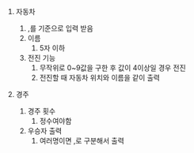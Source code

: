 
1. 자동차
   1. ,를 기준으로 입력 받음
   2. 이름
      1. 5자 이하
   3. 전진 기능
      1. 무작위로 0~9값을 구한 후 값이 4이상일 경우 전진
      2. 전진할 때 자동차 위치와 이름을 같이 출력

2. 경주
   1. 경주 횟수
      1. 정수여야함
   2. 우승자 출력
      1. 여러명이면 ,로 구분해서 출력

